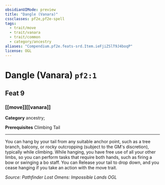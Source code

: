 ```yaml
---
obsidianUIMode: preview
title: "Dangle (Vanara)"
cssclasses: pf2e,pf2e-spell
tags:
  - trait/move
  - trait/vanara
  - trait/common
  - category/ancestry
aliases: "Compendium.pf2e.feats-srd.Item.ieFjiZSlT9J4boqP"
license: OGL
---
```

# Dangle (Vanara) `pf2:1`
## Feat 9
### [[move]][[vanara]]

**Category** ancestry; 



**Prerequisites** Climbing Tail
* * *
You can hang by your tail from any suitable anchor point, such as a tree branch, balcony, or rocky outcropping (subject to the GM's discretion), typically while climbing. While hanging, you have free use of all your other limbs, so you can perform tasks that require both hands, such as firing a bow or swinging a bo staff. You can Release your tail to drop down, and you cease hanging if you take an action with the move trait.

*Source: Pathfinder Lost Omens: Impossible Lands*
*OGL*
